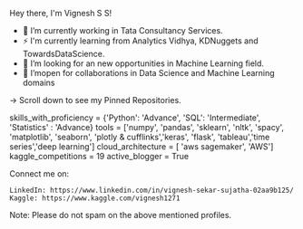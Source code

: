 
Hey there, I'm Vignesh S S!

     
- 🔭 I’m currently working in Tata Consultancy Services.
- ⚡  I'm currently learning from Analytics Vidhya, KDNuggets and TowardsDataScience.
- 🤔 I’m looking for an new opportunities in Machine Learning field.
- 👯 I’mopen for collaborations in Data Science and Machine Learning domains
    
-> Scroll down to see my Pinned Repositories.

skills_with_proficiency = {'Python': 'Advance', 'SQL': 'Intermediate', 'Statistics' : 'Advance}
tools = ['numpy', 'pandas', 'sklearn', 'nltk', 'spacy', 'matplotlib', 'seaborn', 'plotly & cufflinks','keras', 'flask', 'tableau','time series','deep learning']
cloud_architecture = [ 'aws sagemaker', 'AWS']
kaggle_competitions = 19
active_blogger = True

Connect me on:

    LinkedIn: https://www.linkedin.com/in/vignesh-sekar-sujatha-02aa9b125/
    Kaggle: https://www.kaggle.com/vignesh1271
    
Note: Please do not spam on the above mentioned profiles.

